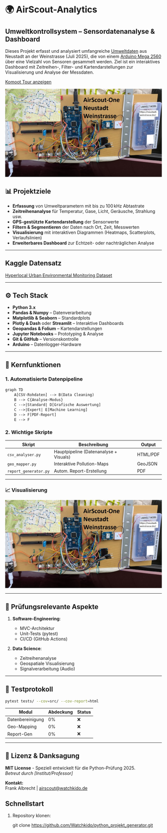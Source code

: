 # 🌍 AirScout-Analytics

## Umweltkontrollsystem – Sensordatenanalyse & Dashboard

Dieses Projekt erfasst und analysiert umfangreiche [Umweltdaten](https://www.kaggle.com/datasets/avitarus/hyperlocal-urban-environmental-monitoring-dataset) aus Neustadt an der Weinstrasse (Juli 2025), die von einem [Arduino Mega 2560](https://github.com/Watchkido/AirScout-Firmware) über eine Vielzahl von Sensoren gesammelt werden. Ziel ist ein interaktives Dashboard mit Zeitreihen-, Filter- und Kartendarstellungen zur Visualisierung und Analyse der Messdaten.

[Komoot Tour anzeigen](https://www.komoot.com/de-de/tour/2413578613?share_token=apHyFIhrf2YKNJ2b1SoPXXkasVKoAAOQN9jk74EsBOb3qIL1sM&profile=1)

![AirScout-One](img/airscout_one_karte.jpg)

## 📊 Projektziele

- **Erfassung** von Umweltparametern mit bis zu 100 kHz Abtastrate
- **Zeitreihenanalyse** für Temperatur, Gase, Licht, Geräusche, Strahlung usw.
- **GPS-gestützte Kartendarstellung** der Sensorwerte
- **Filtern & Segmentieren** der Daten nach Ort, Zeit, Messwerten
- **Visualisierung** mit interaktiven Diagrammen (Heatmaps, Scatterplots, Verlaufslinien)
- **Erweiterbares Dashboard** zur Echtzeit- oder nachträglichen Analyse

---

## Kaggle Datensatz

[Hyperlocal Urban Environmental Monitoring Dataset](https://www.kaggle.com/datasets/avitarus/hyperlocal-urban-environmental-monitoring-dataset)

---

## ⚙️ Tech Stack

- **Python 3.x**
- **Pandas & Numpy** – Datenverarbeitung
- **Matplotlib & Seaborn** – Standardplots
- **Plotly & Dash** oder **Streamlit** – Interaktive Dashboards
- **Geopandas & Folium** – Kartendarstellungen
- **Jupyter Notebooks** – Prototyping & Analyse
- **Git & GitHub** – Versionskontrolle
- **Arduino** – Datenlogger-Hardware

---

## 🧠 Kernfunktionen

### 1. Automatisierte Datenpipeline

```mermaid
graph TD
    A[CSV-Rohdaten] --> B(Data Cleaning)
    B --> C{Analyse-Modus}
    C -->|Standard| D[Grafische Auswertung]
    C -->|Expert| E[Machine Learning]
    D --> F[PDF-Report]
    E --> F
```

### 2. Wichtige Skripte

| Skript                | Beschreibung                           | Output   |
| --------------------- | -------------------------------------- | -------- |
| `csv_analyser.py`     | Hauptpipeline (Datenanalyse + Visuals) | HTML/PDF |
| `geo_mapper.py`       | Interaktive Pollution-Maps             | GeoJSON  |
| `report_generator.py` | Autom. Report-Erstellung               | PDF      |

---

### 📈 Visualisierung

![Dashboard](img/airscout_one_karte.jpg)

---

## 📝 Prüfungsrelevante Aspekte

1. **Software-Engineering**:

   - MVC-Architektur
   - Unit-Tests (pytest)
   - CI/CD (GitHub Actions)

2. **Data Science**:
   - Zeitreihenanalyse
   - Geospatiale Visualisierung
   - Signalverarbeitung (Audio)

---

## 🧪 Testprotokoll

```bash
pytest tests/ --cov=src/ --cov-report=html
```

| Modul            | Abdeckung | Status |
| ---------------- | --------- | ------ |
| Datenbereinigung | 0%        | ❌     |
| Geo-Mapping      | 0%        | ❌     |
| Report-Gen       | 0%        | ❌     |

---

## 📜 Lizenz & Danksagung

**MIT License** - Speziell entwickelt für die Python-Prüfung 2025.  
_Betreut durch [Institut/Professor]_

**Kontakt:**  
Frank Albrecht | [airscout@watchkido.de](mailto:airscout@watchkido.de)

## Schnellstart

1. Repository klonen:

   git clone https://github.com/Watchkido/python_projekt_generator.git
